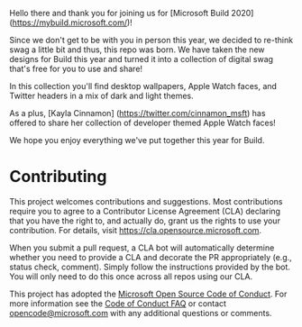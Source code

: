 Hello there and thank you for joining us for [Microsoft Build 2020] (https://mybuild.microsoft.com/)!

Since we don't get to be with you in person this year, we decided to re-think swag a little bit and thus, 
this repo was born. We have taken the new designs for Build this year and turned it into a collection of 
digital swag that's free for you to use and share! 

In this collection you'll find desktop wallpapers, Apple Watch faces, and Twitter headers in a mix of dark
and light themes. 

As a plus, [Kayla Cinnamon] (https://twitter.com/cinnamon_msft) has offered to share her collection of developer
themed Apple Watch faces!

We hope you enjoy everything we've put together this year for Build.


# Contributing

This project welcomes contributions and suggestions.  Most contributions require you to agree to a
Contributor License Agreement (CLA) declaring that you have the right to, and actually do, grant us
the rights to use your contribution. For details, visit https://cla.opensource.microsoft.com.

When you submit a pull request, a CLA bot will automatically determine whether you need to provide
a CLA and decorate the PR appropriately (e.g., status check, comment). Simply follow the instructions
provided by the bot. You will only need to do this once across all repos using our CLA.

This project has adopted the [Microsoft Open Source Code of Conduct](https://opensource.microsoft.com/codeofconduct/).
For more information see the [Code of Conduct FAQ](https://opensource.microsoft.com/codeofconduct/faq/) or
contact [opencode@microsoft.com](mailto:opencode@microsoft.com) with any additional questions or comments.
